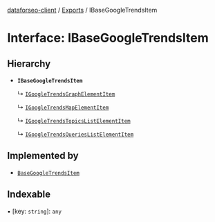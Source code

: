 [dataforseo-client](../README.md) / [Exports](../modules.md) / IBaseGoogleTrendsItem

# Interface: IBaseGoogleTrendsItem

## Hierarchy

- **`IBaseGoogleTrendsItem`**

  ↳ [`IGoogleTrendsGraphElementItem`](IGoogleTrendsGraphElementItem.md)

  ↳ [`IGoogleTrendsMapElementItem`](IGoogleTrendsMapElementItem.md)

  ↳ [`IGoogleTrendsTopicsListElementItem`](IGoogleTrendsTopicsListElementItem.md)

  ↳ [`IGoogleTrendsQueriesListElementItem`](IGoogleTrendsQueriesListElementItem.md)

## Implemented by

- [`BaseGoogleTrendsItem`](../classes/BaseGoogleTrendsItem.md)

## Indexable

▪ [key: `string`]: `any`

